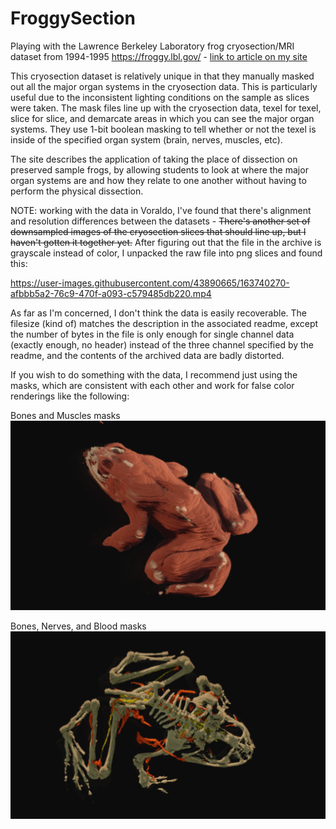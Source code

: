 # FroggySection
Playing with the Lawrence Berkeley Laboratory frog cryosection/MRI dataset from 1994-1995 https://froggy.lbl.gov/ - [link to article on my site](https://jbaker.graphics/writings/froggySection.html)

This cryosection dataset is relatively unique in that they manually masked out all the major organ systems in the cryosection data. This is particularly useful due to the inconsistent lighting conditions on the sample as slices were taken. The mask files line up with the cryosection data, texel for texel, slice for slice, and demarcate areas in which you can see the major organ systems. They use 1-bit boolean masking to tell whether or not the texel is inside of the specified organ system (brain, nerves, muscles, etc).

The site describes the application of taking the place of dissection on preserved sample frogs, by allowing students to look at where the major organ systems are and how they relate to one another without having to perform the physical dissection.

NOTE: working with the data in Voraldo, I've found that there's alignment and resolution differences between the datasets - ~~There's another set of downsampled images of the cryosection slices that should line up, but I haven't gotten it together yet.~~ After figuring out that the file in the archive is grayscale instead of color, I unpacked the raw file into png slices and found this:

https://user-images.githubusercontent.com/43890665/163740270-afbbb5a2-76c9-470f-a093-c579485db220.mp4

As far as I'm concerned, I don't think the data is easily recoverable. The filesize (kind of) matches the description in the associated readme, except the number of bytes in the file is only enough for single channel data (exactly enough, no header) instead of the three channel specified by the readme, and the contents of the archived data are badly distorted.

If you wish to do something with the data, I recommend just using the masks, which are consistent with each other and work for false color renderings like the following:


Bones and Muscles masks
<img src="Voraldo Example/muscle_bone.png">

Bones, Nerves, and Blood masks
<img src="Voraldo Example/bones_nerves_blood.png">
